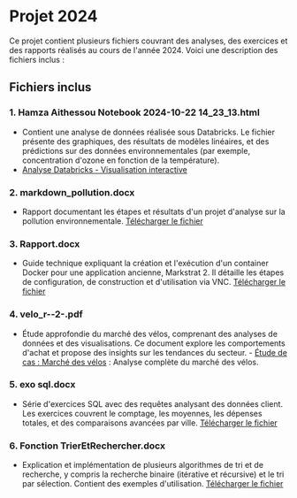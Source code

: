 # Projet 2024

Ce projet contient plusieurs fichiers couvrant des analyses, des exercices et des rapports réalisés au cours de l'année 2024. Voici une description des fichiers inclus :

## Fichiers inclus

### 1. **Hamza Aithessou Notebook 2024-10-22 14_23_13.html**
   - Contient une analyse de données réalisée sous Databricks. Le fichier présente des graphiques, des résultats de modèles linéaires, et des prédictions sur des données environnementales (par exemple, concentration d'ozone en fonction de la température).
   - [Analyse Databricks - Visualisation interactive](https://Hamza-mds.github.io/projet-2024/Hamza%20Aithessou%20Notebook%202024-10-22%2014_23_13.html)


### 2. **markdown_pollution.docx**
   - Rapport documentant les étapes et résultats d'un projet d'analyse sur la pollution environnementale. [Télécharger le fichier](markdown_pollution.docx)


### 3. **Rapport.docx**
   - Guide technique expliquant la création et l'exécution d'un container Docker pour une application ancienne, Markstrat 2. Il détaille les étapes de configuration, de construction et d'utilisation via VNC. [Télécharger le fichier](Rapport.docx)


### 4. **velo_r--2-.pdf**
   - Étude approfondie du marché des vélos, comprenant des analyses de données et des visualisations. Ce document explore les comportements d'achat et propose des insights sur les tendances du secteur. - [Étude de cas : Marché des vélos](velo_r--2-.pdf) : Analyse complète du marché des vélos.


### 5. **exo sql.docx**
   - Série d'exercices SQL avec des requêtes analysant des données client. Les exercices couvrent le comptage, les moyennes, les dépenses totales, et des comparaisons avancées par ville. [Télécharger le fichier](exo%20sql.docx)


### 6. **Fonction TrierEtRechercher.docx**
   - Explication et implémentation de plusieurs algorithmes de tri et de recherche, y compris la recherche binaire (itérative et récursive) et le tri par sélection. Contient des exemples d'utilisation. [Télécharger le fichier](Fonction%20TrierEtRechercher.docx)
